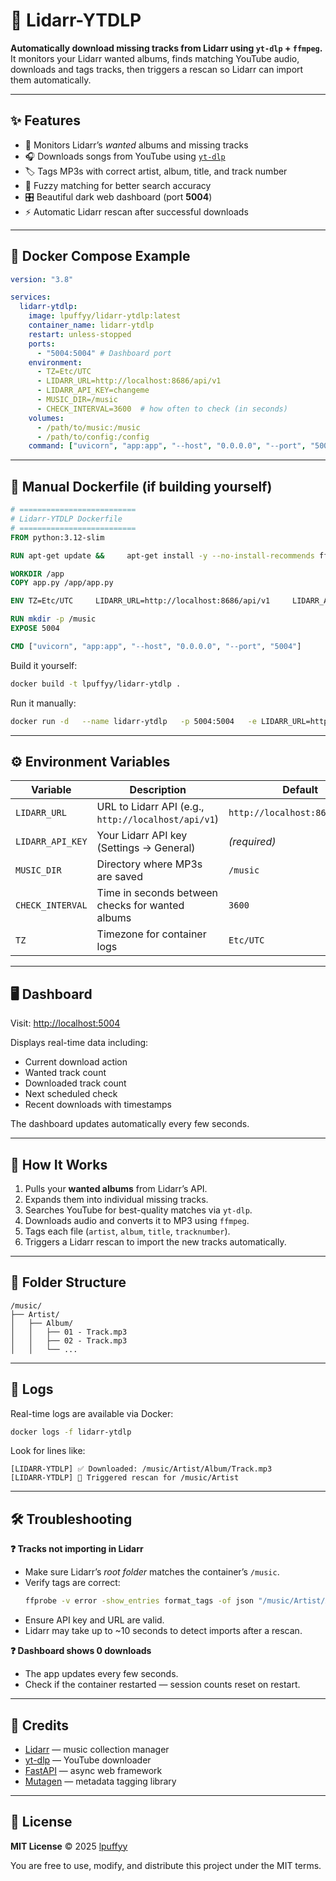 # 🎵 Lidarr-YTDLP
**Automatically download missing tracks from Lidarr using `yt-dlp` + `ffmpeg`.**  
It monitors your Lidarr wanted albums, finds matching YouTube audio, downloads and tags tracks, then triggers a rescan so Lidarr can import them automatically.

---

## ✨ Features
- 🔁 Monitors Lidarr’s *wanted* albums and missing tracks  
- 🎧 Downloads songs from YouTube using [`yt-dlp`](https://github.com/yt-dlp/yt-dlp)  
- 🏷️ Tags MP3s with correct artist, album, title, and track number  
- 🧠 Fuzzy matching for better search accuracy  
- 🎛️ Beautiful dark web dashboard (port **5004**)  
- ⚡ Automatic Lidarr rescan after successful downloads  

---

## 🧩 Docker Compose Example

```yaml
version: "3.8"

services:
  lidarr-ytdlp:
    image: lpuffyy/lidarr-ytdlp:latest
    container_name: lidarr-ytdlp
    restart: unless-stopped
    ports:
      - "5004:5004" # Dashboard port
    environment:
      - TZ=Etc/UTC
      - LIDARR_URL=http://localhost:8686/api/v1
      - LIDARR_API_KEY=changeme
      - MUSIC_DIR=/music
      - CHECK_INTERVAL=3600  # how often to check (in seconds)
    volumes:
      - /path/to/music:/music
      - /path/to/config:/config
    command: ["uvicorn", "app:app", "--host", "0.0.0.0", "--port", "5004"]
```

---

## 🐳 Manual Dockerfile (if building yourself)

```dockerfile
# ==========================
# Lidarr-YTDLP Dockerfile
# ==========================
FROM python:3.12-slim

RUN apt-get update &&     apt-get install -y --no-install-recommends ffmpeg curl &&     pip install --no-cache-dir yt-dlp fastapi uvicorn requests mutagen &&     apt-get clean && rm -rf /var/lib/apt/lists/*

WORKDIR /app
COPY app.py /app/app.py

ENV TZ=Etc/UTC     LIDARR_URL=http://localhost:8686/api/v1     LIDARR_API_KEY=changeme     MUSIC_DIR=/music     CHECK_INTERVAL=3600

RUN mkdir -p /music
EXPOSE 5004

CMD ["uvicorn", "app:app", "--host", "0.0.0.0", "--port", "5004"]
```

Build it yourself:
```bash
docker build -t lpuffyy/lidarr-ytdlp .
```

Run it manually:
```bash
docker run -d   --name lidarr-ytdlp   -p 5004:5004   -e LIDARR_URL=http://localhost:8686/api/v1   -e LIDARR_API_KEY=changeme   -v /path/to/music:/music   lpuffyy/lidarr-ytdlp
```

---

## ⚙️ Environment Variables

| Variable | Description | Default |
|-----------|--------------|----------|
| `LIDARR_URL` | URL to Lidarr API (e.g., `http://localhost/api/v1`) | `http://localhost:8686/api/v1` |
| `LIDARR_API_KEY` | Your Lidarr API key (Settings → General) | *(required)* |
| `MUSIC_DIR` | Directory where MP3s are saved | `/music` |
| `CHECK_INTERVAL` | Time in seconds between checks for wanted albums | `3600` |
| `TZ` | Timezone for container logs | `Etc/UTC` |

---

## 🖥️ Dashboard
Visit: [http://localhost:5004](http://localhost:5004)

Displays real-time data including:
- Current download action  
- Wanted track count  
- Downloaded track count  
- Next scheduled check  
- Recent downloads with timestamps  

The dashboard updates automatically every few seconds.  

---

## 🧠 How It Works
1. Pulls your **wanted albums** from Lidarr’s API.  
2. Expands them into individual missing tracks.  
3. Searches YouTube for best-quality matches via `yt-dlp`.  
4. Downloads audio and converts it to MP3 using `ffmpeg`.  
5. Tags each file (`artist`, `album`, `title`, `tracknumber`).  
6. Triggers a Lidarr rescan to import the new tracks automatically.  

---

## 📂 Folder Structure
```
/music/
├── Artist/
│   ├── Album/
│   │   ├── 01 - Track.mp3
│   │   ├── 02 - Track.mp3
│   │   └── ...
```

---

## 🧾 Logs
Real-time logs are available via Docker:
```bash
docker logs -f lidarr-ytdlp
```

Look for lines like:
```
[LIDARR-YTDLP] ✅ Downloaded: /music/Artist/Album/Track.mp3
[LIDARR-YTDLP] 🔄 Triggered rescan for /music/Artist
```

---

## 🛠️ Troubleshooting

**❓ Tracks not importing in Lidarr**
- Make sure Lidarr’s *root folder* matches the container’s `/music`.
- Verify tags are correct:
  ```bash
  ffprobe -v error -show_entries format_tags -of json "/music/Artist/Album/Track.mp3"
  ```
- Ensure API key and URL are valid.
- Lidarr may take up to ~10 seconds to detect imports after a rescan.

**❓ Dashboard shows 0 downloads**
- The app updates every few seconds.
- Check if the container restarted — session counts reset on restart.

---

## 🧡 Credits
- [Lidarr](https://lidarr.audio/) — music collection manager  
- [yt-dlp](https://github.com/yt-dlp/yt-dlp) — YouTube downloader  
- [FastAPI](https://fastapi.tiangolo.com/) — async web framework  
- [Mutagen](https://mutagen.readthedocs.io/) — metadata tagging library  

---

## 📜 License
**MIT License** © 2025 [lpuffyy](https://github.com/lpuffyy)

You are free to use, modify, and distribute this project under the MIT terms.
